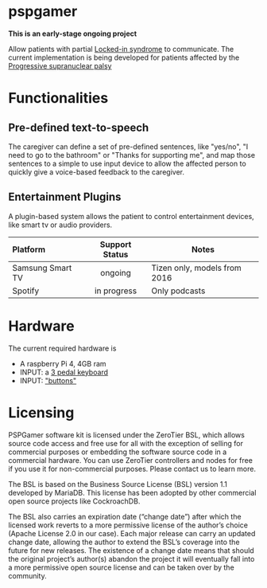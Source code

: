 # pspgamer

**This is an early-stage ongoing project**

Allow patients with partial [Locked-in syndrome](https://en.wikipedia.org/wiki/Locked-in_syndrome) to communicate. The current implementation is being developed for patients affected by the [Progressive supranuclear palsy](https://en.wikipedia.org/wiki/Progressive_supranuclear_palsy)

# Functionalities
## Pre-defined text-to-speech
The caregiver can define a set of pre-defined sentences, like "yes/no", "I need to go to the bathroom" or "Thanks for supporting me", and map those sentences to a simple to use input device to allow the affected person to quickly give a voice-based feedback to the caregiver.

## Entertainment Plugins
A plugin-based system allows the patient to control entertainment devices, like smart tv or audio providers. 

|Platform|Support Status|Notes|
|:---| :----: |------|
|Samsung Smart TV| ongoing| Tizen only, models from 2016
|Spotify| in progress | Only podcasts 
  

# Hardware
The current required hardware is 
* A raspberry Pi 4, 4GB ram
* INPUT: a [3 pedal keyboard](https://www.amazon.it/gp/product/B00WS2GZU2/ref=ppx_yo_dt_b_asin_title_o02_s00?ie=UTF8&psc=1) 
* INPUT: ["buttons"](https://www.amazon.it/gp/product/B01N78D6HB/ref=ppx_yo_dt_b_asin_title_o02_s00?ie=UTF8&psc=1)   

# Licensing
PSPGamer software kit is licensed under the ZeroTier BSL, which allows source code access and free use for all with the exception of selling for  commercial purposes or embedding the software source code in a commercial hardware. You can use ZeroTier controllers and nodes for free if you use it for non-commercial purposes. Please contact us to learn more.

The BSL is based on the Business Source License (BSL) version 1.1 developed by MariaDB. This license has been adopted by other commercial open source projects like CockroachDB.

The BSL also carries an expiration date (“change date”) after which the licensed work reverts to a more permissive license of the author’s choice (Apache License 2.0 in our case). Each major release can carry an updated change date, allowing the author to extend the BSL’s coverage into the future for new releases. The existence of a change date means that should the original project’s author(s) abandon the project it will eventually fall into a more permissive open source license and can be taken over by the community.
